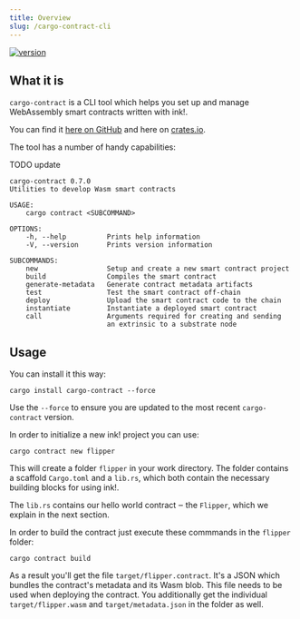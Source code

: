 ```yaml
---
title: Overview
slug: /cargo-contract-cli
---
```


[![version][m1]][m2]

[m1]: https://img.shields.io/crates/v/cargo-contract.svg
[m2]: https://crates.io/crates/cargo-contract

## What it is

`cargo-contract` is a CLI tool which helps you set up and manage
WebAssembly smart contracts written with ink!.

You can find it [here on GitHub](https://github.com/paritytech/cargo-contract)
and here on [crates.io](https://crates.io/crates/cargo-contract).

The tool has a number of handy capabilities:

TODO update
```
cargo-contract 0.7.0
Utilities to develop Wasm smart contracts

USAGE:
	cargo contract <SUBCOMMAND>

OPTIONS:
	-h, --help          Prints help information
	-V, --version       Prints version information

SUBCOMMANDS:
	new              	Setup and create a new smart contract project
	build            	Compiles the smart contract
	generate-metadata	Generate contract metadata artifacts
	test             	Test the smart contract off-chain
	deploy           	Upload the smart contract code to the chain
	instantiate      	Instantiate a deployed smart contract
	call             	Arguments required for creating and sending
                        an extrinsic to a substrate node
```

## Usage

You can install it this way:

```
cargo install cargo-contract --force
```

Use the `--force` to ensure you are updated to the most recent `cargo-contract` version.

In order to initialize a new ink! project you can use:

```
cargo contract new flipper
```

This will create a folder `flipper` in your work directory.
The folder contains a scaffold `Cargo.toml` and a `lib.rs`, which both contain the necessary building blocks for using ink!.

The `lib.rs` contains our hello world contract ‒ the `Flipper`, which we explain in the next section.

In order to build the contract just execute these commmands in the `flipper` folder:
```
cargo contract build
```

As a result you'll get the file `target/flipper.contract`. It's a JSON which bundles the contract's
metadata and its Wasm blob. This file needs to be used when deploying the contract.
You additionally get the individual `target/flipper.wasm` and `target/metadata.json` in the folder as well.

